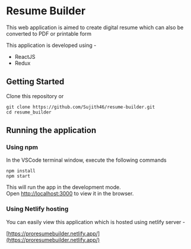 # Resume Builder

This web application is aimed to create digital resume which can also be converted to PDF or printable form

This application is developed using -
- ReactJS
- Redux

## Getting Started

Clone this repository or

    git clone https://github.com/Sujith46/resume-builder.git
    cd resume_builder

## Running the application

### Using npm

In the VSCode terminal window, execute the following commands

    npm install
    npm start

This will run the app in the development mode.\
Open [http://localhost:3000](http://localhost:3000) to view it in the browser.

### Using Netlify hosting 

You can easily view this application which is hosted using netlify server - 

[https://proresumebuilder.netlify.app/](https://proresumebuilder.netlify.app/)